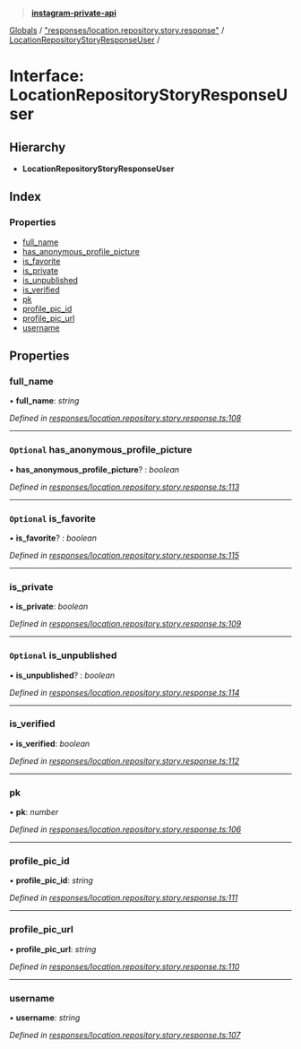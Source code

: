 > **[instagram-private-api](../README.md)**

[Globals](../README.md) / ["responses/location.repository.story.response"](../modules/_responses_location_repository_story_response_.md) / [LocationRepositoryStoryResponseUser](_responses_location_repository_story_response_.locationrepositorystoryresponseuser.md) /

# Interface: LocationRepositoryStoryResponseUser

## Hierarchy

* **LocationRepositoryStoryResponseUser**

## Index

### Properties

* [full_name](_responses_location_repository_story_response_.locationrepositorystoryresponseuser.md#full_name)
* [has_anonymous_profile_picture](_responses_location_repository_story_response_.locationrepositorystoryresponseuser.md#optional-has_anonymous_profile_picture)
* [is_favorite](_responses_location_repository_story_response_.locationrepositorystoryresponseuser.md#optional-is_favorite)
* [is_private](_responses_location_repository_story_response_.locationrepositorystoryresponseuser.md#is_private)
* [is_unpublished](_responses_location_repository_story_response_.locationrepositorystoryresponseuser.md#optional-is_unpublished)
* [is_verified](_responses_location_repository_story_response_.locationrepositorystoryresponseuser.md#is_verified)
* [pk](_responses_location_repository_story_response_.locationrepositorystoryresponseuser.md#pk)
* [profile_pic_id](_responses_location_repository_story_response_.locationrepositorystoryresponseuser.md#profile_pic_id)
* [profile_pic_url](_responses_location_repository_story_response_.locationrepositorystoryresponseuser.md#profile_pic_url)
* [username](_responses_location_repository_story_response_.locationrepositorystoryresponseuser.md#username)

## Properties

###  full_name

• **full_name**: *string*

*Defined in [responses/location.repository.story.response.ts:108](https://github.com/dilame/instagram-private-api/blob/3e16058/src/responses/location.repository.story.response.ts#L108)*

___

### `Optional` has_anonymous_profile_picture

• **has_anonymous_profile_picture**? : *boolean*

*Defined in [responses/location.repository.story.response.ts:113](https://github.com/dilame/instagram-private-api/blob/3e16058/src/responses/location.repository.story.response.ts#L113)*

___

### `Optional` is_favorite

• **is_favorite**? : *boolean*

*Defined in [responses/location.repository.story.response.ts:115](https://github.com/dilame/instagram-private-api/blob/3e16058/src/responses/location.repository.story.response.ts#L115)*

___

###  is_private

• **is_private**: *boolean*

*Defined in [responses/location.repository.story.response.ts:109](https://github.com/dilame/instagram-private-api/blob/3e16058/src/responses/location.repository.story.response.ts#L109)*

___

### `Optional` is_unpublished

• **is_unpublished**? : *boolean*

*Defined in [responses/location.repository.story.response.ts:114](https://github.com/dilame/instagram-private-api/blob/3e16058/src/responses/location.repository.story.response.ts#L114)*

___

###  is_verified

• **is_verified**: *boolean*

*Defined in [responses/location.repository.story.response.ts:112](https://github.com/dilame/instagram-private-api/blob/3e16058/src/responses/location.repository.story.response.ts#L112)*

___

###  pk

• **pk**: *number*

*Defined in [responses/location.repository.story.response.ts:106](https://github.com/dilame/instagram-private-api/blob/3e16058/src/responses/location.repository.story.response.ts#L106)*

___

###  profile_pic_id

• **profile_pic_id**: *string*

*Defined in [responses/location.repository.story.response.ts:111](https://github.com/dilame/instagram-private-api/blob/3e16058/src/responses/location.repository.story.response.ts#L111)*

___

###  profile_pic_url

• **profile_pic_url**: *string*

*Defined in [responses/location.repository.story.response.ts:110](https://github.com/dilame/instagram-private-api/blob/3e16058/src/responses/location.repository.story.response.ts#L110)*

___

###  username

• **username**: *string*

*Defined in [responses/location.repository.story.response.ts:107](https://github.com/dilame/instagram-private-api/blob/3e16058/src/responses/location.repository.story.response.ts#L107)*